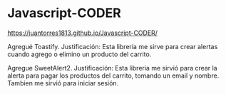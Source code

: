 # Javascript-CODER
https://juantorres1813.github.io/Javascript-CODER/

Agregué Toastify. Justificación: Esta librería me sirve para crear alertas cuando agrego o elimino un producto del carrito.

Agregue SweetAlert2. Justificación: Esta libreria me sirvió para crear la alerta para pagar los productos del carrito, tomando un email y nombre. Tambien me sirvió para iniciar sesión.

